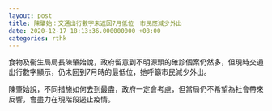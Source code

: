 ```yaml
---
layout: post
title: 陳肇始：交通出行數字未返回7月低位　市民應減少外出
date: 2020-12-17 18:13:36.000000000 +08:00
categories: rthk
---
```


食物及衞生局局長陳肇始說，政府留意到不明源頭的確診個案仍然多，但現時交通出行數字顯示，仍未回到7月時的最低位，她呼籲市民減少外出。

陳肇始說，不同措施如何去到最盡，政府一定會考慮，但當局仍不希望為社會帶來反響，會盡力在現階段遏止疫情。
